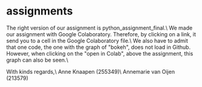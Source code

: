 # assignments

The right version of our assignment is python_assignment_final.\\
We made our assignment with Google Colaboratory. Therefore, by clicking on a link, it send you to a cell in the Google Colaboratory file.\\
We also have to admit that one code, the one with the graph of "bokeh", does not load in Github.
However, when clicking on the "open in Colab", above the assignment, this graph can also be seen.\\

With kinds regards,\\
Anne Knaapen (255349)\\
Annemarie van Oijen (213579)
